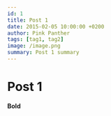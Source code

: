 ```yaml
---
id: 1
title: Post 1
date: 2015-02-05 10:00:00 +0200
author: Pink Panther
tags: [tag1, tag2]
image: /image.png
summary: Post 1 summary
---
```


Post 1
======

**Bold**
